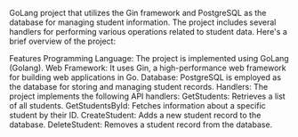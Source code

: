 GoLang project that utilizes the Gin framework and PostgreSQL as the database for managing student information. The project includes several handlers for performing various operations related to student data. Here's a brief overview of the project:

Features
Programming Language: The project is implemented using GoLang (Golang).
Web Framework: It uses Gin, a high-performance web framework for building web applications in Go.
Database: PostgreSQL is employed as the database for storing and managing student records.
Handlers: The project implements the following API handlers:
GetStudents: Retrieves a list of all students.
GetStudentsById: Fetches information about a specific student by their ID.
CreateStudent: Adds a new student record to the database.
DeleteStudent: Removes a student record from the database.
